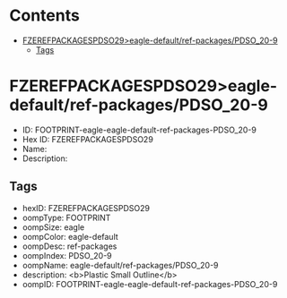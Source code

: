 



Contents
========

* [FZEREFPACKAGESPDSO29>eagle-default/ref-packages/PDSO_20-9](#fzerefpackagespdso29eagle-defaultref-packagespdso_20-9)
	* [Tags](#tags)

# FZEREFPACKAGESPDSO29>eagle-default/ref-packages/PDSO_20-9

- ID: FOOTPRINT-eagle-eagle-default-ref-packages-PDSO_20-9
- Hex ID: FZEREFPACKAGESPDSO29
- Name: 
- Description: 

## Tags

- hexID: FZEREFPACKAGESPDSO29
- oompType: FOOTPRINT
- oompSize: eagle
- oompColor: eagle-default
- oompDesc: ref-packages
- oompIndex: PDSO_20-9
- oompName: eagle-default/ref-packages/PDSO_20-9
- description: &lt;b&gt;Plastic Small Outline&lt;/b&gt;
- oompID: FOOTPRINT-eagle-eagle-default-ref-packages-PDSO_20-9
